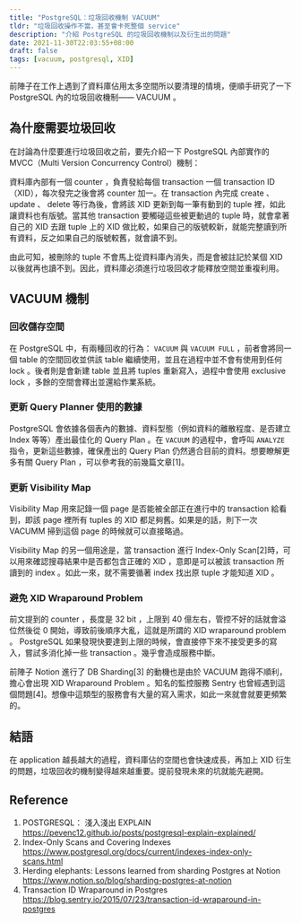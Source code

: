 ```yaml
---
title: "PostgreSQL：垃圾回收機制 VACUUM"
tldr: "垃圾回收操作不當，甚至會卡死整個 service"
description: "介紹 PostgreSQL 的垃圾回收機制以及衍生出的問題"
date: 2021-11-30T22:03:55+08:00
draft: false
tags: [vacuum, postgresql, XID]
---
```


前陣子在工作上遇到了資料庫佔用太多空間所以要清理的情境，便順手研究了一下 PostgreSQL 內的垃圾回收機制—— VACUUM 。


## 為什麼需要垃圾回收
在討論為什麼要進行垃圾回收之前，要先介紹一下 PostgreSQL 內部實作的 MVCC（Multi Version Concurrency Control）機制：

資料庫內部有一個 counter ，負責發給每個 transaction 一個 transaction ID（XID），每次發完之後會將 counter 加一。在 transaction 內完成 create 、 update 、 delete 等行為後，會將該 XID 更新到每一筆有動到的 tuple 裡，如此讓資料也有版號。當其他 transaction 要觸碰這些被更動過的 tuple 時，就會拿著自己的 XID 去跟 tuple 上的 XID 做比較，如果自己的版號較新，就能完整讀到所有資料，反之如果自己的版號較舊，就會讀不到。

由此可知，被刪除的 tuple 不會馬上從資料庫內消失，而是會被註記於某個 XID 以後就再也讀不到。因此，資料庫必須進行垃圾回收才能釋放空間並重複利用。

## VACUUM 機制

### 回收儲存空間
在 PostgreSQL 中，有兩種回收的行為： `VACUUM` 與 `VACUUM FULL` ，前者會將同一個 table 的空間回收並供該 table 繼續使用，並且在過程中並不會有使用到任何 lock 。後者則是會新建 table 並且將 tuples 重新寫入，過程中會使用 exclusive lock ，多餘的空間會釋出並還給作業系統。

### 更新 Query Planner 使用的數據
PostgreSQL 會依據各個表內的數據、資料型態（例如資料的離散程度、是否建立 Index 等等）產出最佳化的 Query Plan 。在 `VACUUM` 的過程中，會呼叫 `ANALYZE` 指令，更新這些數據，確保產出的 Query Plan 仍然適合目前的資料。想要瞭解更多有關 Query Plan ，可以參考我的前幾篇文章[1]。

### 更新 Visibility Map
Visibility Map 用來記錄一個 page 是否能被全部正在進行中的 transaction 給看到，即該 page 裡所有 tuples 的 XID 都足夠舊。如果是的話，則下一次 VACUMM 掃到這個 page 的時候就可以直接略過。

Visibility Map 的另一個用途是，當 transaction 進行 Index-Only Scan[2]時，可以用來確認搜尋結果中是否都包含正確的 XID ，意即是可以被該 transaction 所讀到的 index 。如此一來，就不需要循著 index 找出原 tuple 才能知道 XID 。

### 避免 XID Wraparound Problem
前文提到的 counter ，長度是 32 bit ，上限到 40 億左右，管控不好的話就會溢位然後從 0 開始，導致前後順序大亂，這就是所謂的 XID wraparound problem 。 PostgreSQL 如果發現快要達到上限的時候，會直接停下來不接受更多的寫入，嘗試多消化掉一些 transaction 。幾乎會造成服務中斷。

前陣子 Notion 進行了 DB Sharding[3] 的動機也是由於 VACUUM 跑得不順利，擔心會出現 XID Wraparound Problem 。知名的監控服務 Sentry 也曾經遇到這個問題[4]。想像中這類型的服務會有大量的寫入需求，如此一來就會就要更頻繁的。

## 結語
在 application 越長越大的過程，資料庫佔的空間也會快速成長，再加上 XID 衍生的問題，垃圾回收的機制變得越來越重要。提前發現未來的坑就能先避開。


## Reference
1. POSTGRESQL： 淺入淺出 EXPLAIN https://pevenc12.github.io/posts/postgresql-explain-explained/
2. Index-Only Scans and Covering Indexes https://www.postgresql.org/docs/current/indexes-index-only-scans.html
3. Herding elephants: Lessons learned from sharding Postgres at Notion https://www.notion.so/blog/sharding-postgres-at-notion
4. Transaction ID Wraparound in Postgres https://blog.sentry.io/2015/07/23/transaction-id-wraparound-in-postgres